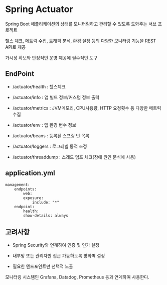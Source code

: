 # Spring Actuator

Spring Boot 애플리케이션의 상태를 모니터링하고 관리할 수 있도록 도와주는 서브 프로젝트

헬스 체크, 메트릭 수집, 트래픽 분석, 환경 설정 등의 다양한 모니터링 기능을 REST API로 제공

가시성 확보와 안정적인 운영 제공에 필수적인 도구

## EndPoint

- /actuator/health : 헬스체크

- /actuator/info : 앱 빌드 정보/커스텀 정보 출력

- /actuator/metrics : JVM메모리, CPU사용량, HTTP 요청횟수 등 다양한 메트릭 수집

- /actuator/env : 앱 환경 변수 정보

- /actuator/beans : 등록된 스프링 빈 목록

- /actuator/loggers : 로그레벨 동적 조정

- /actuator/threaddump : 스레드 덤프 체크(장애 원인 분석에 사용)

## application.yml

    management:
        endpoints:
            web:
            exposure:
                include: "*"
        endpoint:
            health:
            show-details: always

## 고려사항

- Spring Security와 연계하여 인증 및 인가 설정

- 내부망 또는 관리자만 접근 가능하도록 방화벽 설정

- 필요한 엔드포인트만 선택적 노출

모니터링 시스템인 Grafana, Datadog, Prometheus 등과 연계하여 사용한다.
